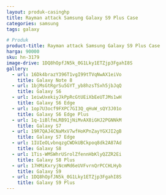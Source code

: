 ```yaml
---
layout: produk-casinghp
title: Rayman attack Samsung Galaxy S9 Plus Case
categories: samsung
tags: galaxy

# Produk
product-title: Rayman attack Samsung Galaxy S9 Plus Case
harga: 90000
sku: hn-3179
image-drive: 1DQ8hOpfJN5k_0G1Lky1ETZjp3FgahI8S
gallery:
  - url: 16Dk4brazY396T1vgI99tTVqNwAX1eiVo
    title: Galaxy Note 8
  - url: 1bjMsGtRgrSu5GYT_yb8hzsTSxh5jbJqQ
    title: Galaxy S6
  - url: 1eiwUxekiyJkPpRcGtUEiXbEeUTJMs1wH
    title: Galaxy S6 Edge
  - url: 1op7U3ocf9FXPC7GI3Q_qHuW_sQY3J01o
    title: Galaxy S6 Edge Plus
  - url: 1q-1iBlfmLRB91jNiMvAX8iGHJ2PGNNkM
    title: Galaxy S7
  - url: 19R7QAJ4CNaMxV7wfHoKPnZayYGXJI2gB
    title: Galaxy S7 Edge
  - url: 1IUIeOLvbnqzgCWDkUBCkpoq8dk2A87Ad
    title: Galaxy S8
  - url: 1Tis-WMSWhrUSrolZfennHbKlyQZZR2Ei
    title: Galaxy S8 Plus
  - url: 17HMiKxryjNcmMd6eUVFvrnQrPCCHLHyb
    title: Galaxy S9
  - url: 1DQ8hOpfJN5k_0G1Lky1ETZjp3FgahI8S
    title: Galaxy S9 Plus
---
```

